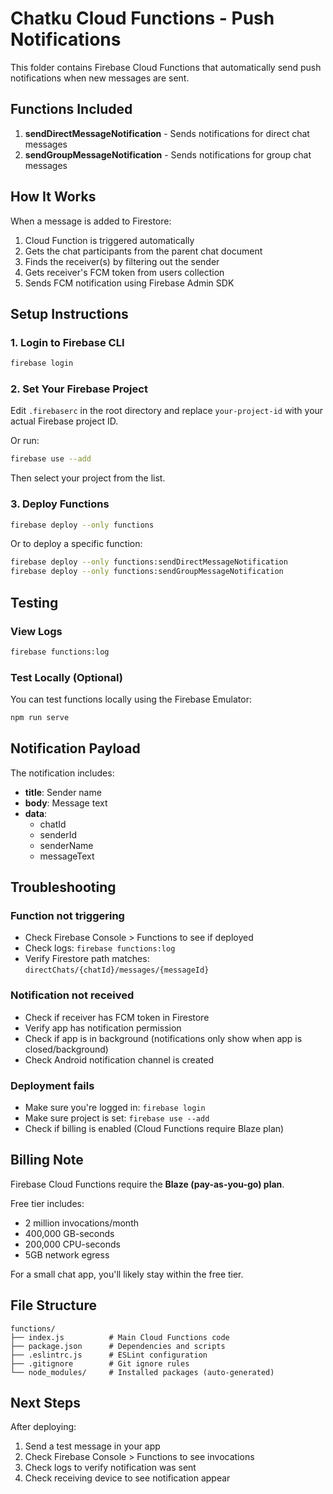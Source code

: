 # Chatku Cloud Functions - Push Notifications

This folder contains Firebase Cloud Functions that automatically send push notifications when new messages are sent.

## Functions Included

1. **sendDirectMessageNotification** - Sends notifications for direct chat messages
2. **sendGroupMessageNotification** - Sends notifications for group chat messages

## How It Works

When a message is added to Firestore:
1. Cloud Function is triggered automatically
2. Gets the chat participants from the parent chat document
3. Finds the receiver(s) by filtering out the sender
4. Gets receiver's FCM token from users collection
5. Sends FCM notification using Firebase Admin SDK

## Setup Instructions

### 1. Login to Firebase CLI
```bash
firebase login
```

### 2. Set Your Firebase Project
Edit `.firebaserc` in the root directory and replace `your-project-id` with your actual Firebase project ID.

Or run:
```bash
firebase use --add
```
Then select your project from the list.

### 3. Deploy Functions
```bash
firebase deploy --only functions
```

Or to deploy a specific function:
```bash
firebase deploy --only functions:sendDirectMessageNotification
firebase deploy --only functions:sendGroupMessageNotification
```

## Testing

### View Logs
```bash
firebase functions:log
```

### Test Locally (Optional)
You can test functions locally using the Firebase Emulator:
```bash
npm run serve
```

## Notification Payload

The notification includes:
- **title**: Sender name
- **body**: Message text
- **data**:
  - chatId
  - senderId
  - senderName
  - messageText

## Troubleshooting

### Function not triggering
- Check Firebase Console > Functions to see if deployed
- Check logs: `firebase functions:log`
- Verify Firestore path matches: `directChats/{chatId}/messages/{messageId}`

### Notification not received
- Check if receiver has FCM token in Firestore
- Verify app has notification permission
- Check if app is in background (notifications only show when app is closed/background)
- Check Android notification channel is created

### Deployment fails
- Make sure you're logged in: `firebase login`
- Make sure project is set: `firebase use --add`
- Check if billing is enabled (Cloud Functions require Blaze plan)

## Billing Note

Firebase Cloud Functions require the **Blaze (pay-as-you-go) plan**.

Free tier includes:
- 2 million invocations/month
- 400,000 GB-seconds
- 200,000 CPU-seconds
- 5GB network egress

For a small chat app, you'll likely stay within the free tier.

## File Structure

```
functions/
├── index.js          # Main Cloud Functions code
├── package.json      # Dependencies and scripts
├── .eslintrc.js      # ESLint configuration
├── .gitignore        # Git ignore rules
└── node_modules/     # Installed packages (auto-generated)
```

## Next Steps

After deploying:
1. Send a test message in your app
2. Check Firebase Console > Functions to see invocations
3. Check logs to verify notification was sent
4. Check receiving device to see notification appear
